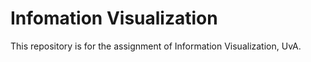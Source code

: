 # Infomation Visualization
This repository is for the assignment of Information Visualization, UvA.
